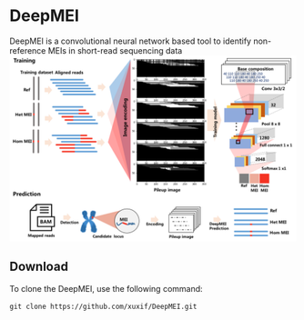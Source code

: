 # DeepMEI
DeepMEI is a convolutional neural network based tool to identify non-reference MEIs in short-read sequencing data
<br/>
![This is an image](https://github.com/xuxif/DeepMEI/blob/main/workflow.png)
<br/>
## Download<br/>
To clone the DeepMEI, use the following command:<br/>
```
git clone https://github.com/xuxif/DeepMEI.git
```
